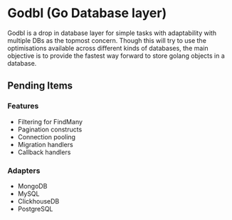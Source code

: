 # Godbl (Go Database layer)
Godbl is a drop in database layer for simple tasks with adaptability
with multiple DBs as the topmost concern.
Though this will try to use the optimisations available across different
kinds of databases, the main objective is to provide the fastest
way forward to store golang objects in a database.

## Pending Items

### Features
- Filtering for FindMany
- Pagination constructs
- Connection pooling
- Migration handlers
- Callback handlers

### Adapters
- MongoDB
- MySQL
- ClickhouseDB
- PostgreSQL

